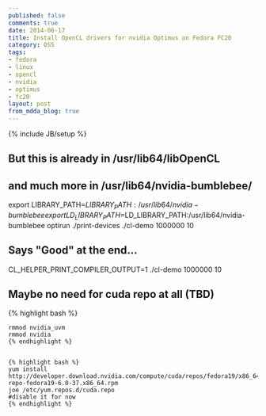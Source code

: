```yaml
---
published: false
comments: true
date: 2014-06-17
title: Install OpenCL drivers for nvidia Optimus on Fedora FC20
category: OSS
tags:
- fedora
- linux
- opencl
- nvidia
- optimus
- fc20
layout: post
from_mdda_blog: true
---
```

{% include JB/setup %}

## But this is already in /usr/lib64/libOpenCL
## and much more in /usr/lib64/nvidia-bumblebee/

export LIBRARY_PATH=$LIBRARY_PATH:/usr/lib64/nvidia-bumblebee
export LD_LIBRARY_PATH=$LD_LIBRARY_PATH:/usr/lib64/nvidia-bumblebee
optirun ./print-devices
./cl-demo 1000000 10
## Says "Good" at the end...
CL_HELPER_PRINT_COMPILER_OUTPUT=1 ./cl-demo 1000000 10
## Maybe no need for cuda repo at all (TBD)
{% highlight bash %}
```
rmmod nvidia_uvm
rmmod nvidia
{% endhighlight %}


{% highlight bash %}
yum install http://developer.download.nvidia.com/compute/cuda/repos/fedora19/x86_64/cuda-repo-fedora19-6.0-37.x86_64.rpm
joe /etc/yum.repos.d/cuda.repo 
#disable it for now 
{% endhighlight %}

